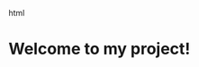 html
    <!DOCTYPE html>
    <html>
    <head>
      <title>My Commit Project</title>
    </head>
    <body>
      <h1>Welcome to my project!</h1>
    </body>
    </html>
<!---bash
    git add index.html
    git commit -m "Add basic index.html file"
    
nurdauletdossan/nurdauletdossan is a ✨ special ✨ repository because its `README.md` (this file) appears on your GitHub profile.
You can click the Preview link to take a look at your changes.
--->
